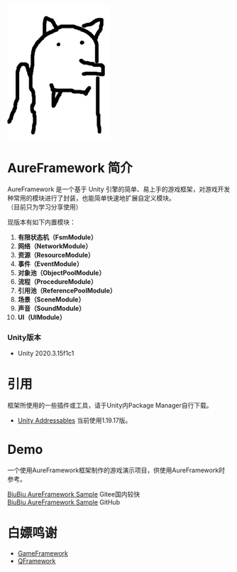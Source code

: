 ![LOGO](LOGO.jpg)

# AureFramework 简介

AureFramework 是一个基于 Unity 引擎的简单、易上手的游戏框架，对游戏开发种常用的模块进行了封装，也能简单快速地扩展自定义模块。  
（目前只为学习分享使用）  

现版本有如下内置模块：

1. **有限状态机（FsmModule）**
2. **网络（NetworkModule）**
3. **资源（ResourceModule）**
4. **事件（EventModule）**
5. **对象池（ObjectPoolModule）**
6. **流程（ProcedureModule）**
7. **引用池（ReferencePoolModule）**
8. **场景（SceneModule）**
9. **声音（SoundModule）**
10. **UI（UIModule）**

### Unity版本

* Unity 2020.3.15f1c1

# 引用

框架所使用的一些插件或工具，请于Unity内Package Manager自行下载。

* [Unity Addressables](https://docs.unity3d.com/Packages/com.unity.addressables@1.19/manual/index.html) 当前使用1.19.17版。

# Demo

一个使用AureFramework框架制作的游戏演示项目，供使用AureFramework时参考。

[BiuBiu AureFramework Sample](https://gitee.com/yyyurz/biu-biu) Gitee国内较快  
[BiuBiu AureFramework Sample](https://github.com/YYYurz/BiuBiu-AureFramework-Sample) GitHub  

# 白嫖鸣谢

* [GameFramework](https://github.com/EllanJiang/GameFramework)
* [QFramework](https://github.com/liangxiegame/QFramework)